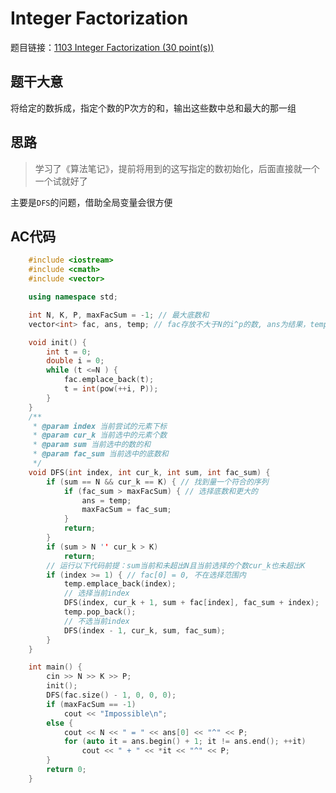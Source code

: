# Integer Factorization
题目链接：[1103 Integer Factorization (30 point(s))](https://pintia.cn/problem-sets/994805342720868352/problems/994805364711604224)

## 题干大意

将给定的数拆成，指定个数的P次方的和，输出这些数中总和最大的那一组

## 思路

> 学习了《算法笔记》，提前将用到的这写指定的数初始化，后面直接就一个一个试就好了

主要是`DFS`的问题，借助全局变量会很方便

## AC代码
```cpp
    #include <iostream>
    #include <cmath>
    #include <vector>

    using namespace std;

    int N, K, P, maxFacSum = -1; // 最大底数和
    vector<int> fac, ans, temp; // fac存放不大于N的i^p的数, ans为结果，temp为中间量

    void init() {
        int t = 0;
        double i = 0;
        while (t <=N ) {
            fac.emplace_back(t);
            t = int(pow(++i, P));
        }
    }
    /**
     * @param index 当前尝试的元素下标
     * @param cur_k 当前选中的元素个数
     * @param sum 当前选中的数的和
     * @param fac_sum 当前选中的底数和
     */
    void DFS(int index, int cur_k, int sum, int fac_sum) {
        if (sum == N && cur_k == K) { // 找到量一个符合的序列
            if (fac_sum > maxFacSum) { // 选择底数和更大的
                ans = temp;
                maxFacSum = fac_sum;
            }
            return;
        }
        if (sum > N '' cur_k > K)
            return;
        // 运行以下代码前提：sum当前和未超出N且当前选择的个数cur_k也未超出K
        if (index >= 1) { // fac[0] = 0, 不在选择范围内
            temp.emplace_back(index);
            // 选择当前index
            DFS(index, cur_k + 1, sum + fac[index], fac_sum + index);
            temp.pop_back();
            // 不选当前index
            DFS(index - 1, cur_k, sum, fac_sum);
        }
    }

    int main() {
        cin >> N >> K >> P;
        init();
        DFS(fac.size() - 1, 0, 0, 0);
        if (maxFacSum == -1)
            cout << "Impossible\n";
        else {
            cout << N << " = " << ans[0] << "^" << P;
            for (auto it = ans.begin() + 1; it != ans.end(); ++it)
                cout << " + " << *it << "^" << P;
        }
        return 0;
    }
```    
